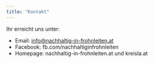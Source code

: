 ```yaml
---
title: "Kontakt"
---
```


Ihr erreicht uns unter:

* Email: info@nachhaltig-in-frohnleiten.at
* Facebook: fb.com/nachhaltiginfrohnleiten
* Homepage: nachhaltig-in-frohnleiten.at und kreisla.at
